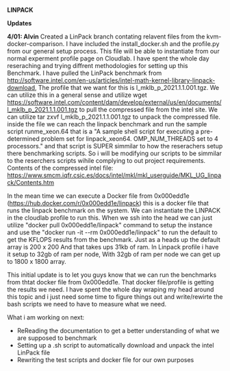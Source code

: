 **LINPACK**

**Updates**

**4/01: Alvin** 
Created a LinPack branch contating relavent files from the kvm-docker-comparison. I have included the install_docker.sh and the profile.py from our general setup process. 
This file will be able to instantiate from our normal experment profile page on Cloudlab. I have spent the whole day reseraching and trying diffrent methodologies for setting
up this Benchmark. I have pulled the LinPack benchmark from http://software.intel.com/en-us/articles/intel-math-kernel-library-linpack-download, The profile that we want for
this is l_mklb_p_2021.1.1.001.tgz. We can utilize this in a general sense and utilize
wget https://software.intel.com/content/dam/develop/external/us/en/documents/l_mklb_p_2021.1.1.001.tgz to pull the compressed file from the intel site. We can utilize 
tar zxvf l_mklb_p_2021.1.1.001.tgz to unpack the compressed file. inside the file we can reach the linpack benchmark and run the sample script runme_xeon.64 that is a 
"A sample shell script for executing a pre-determined problem set for linpack_xeon64. OMP_NUM_THREADS set to 4 processors." and that script is SUPER simmilar to how the reserachers setup there benchmarking scripts. So i will be modifying our scripts to be simmilar to the reserchers scripts wihile complying to out project requirements. 
Contents of the compressed intel file: https://www.smcm.iqfr.csic.es/docs/intel/mkl/mkl_userguide/MKL_UG_linpack/Contents.htm

In the mean time we can execute a Docker file from 0x000edd1e (https://hub.docker.com/r/0x000edd1e/linpack) this is a docker file that runs the linpack benchmark on the system. 
We can instantiate the LINPACK in the cloudlab profile to run this. When we ssh into the head we can just utilize "docker pull 0x000edd1e/linpack" command to setup the
instance and use the "docker run -it --rm 0x000edd1e/linpack" to run the default to get the KFLOPS results from the benchmark. Just as a heads up the default array is 200 x 200
And that takes ups 31kb of ram. In Linpack profile i have it setup to 32gb of ram per node, With 32gb of ram per node we can get up to 1800 x 1800 array. 

This initial update is to let you guys know that we can run the benchmarks from thtat docker file from 0x000edd1e. That docker file/profile is getting the results we need. 
I have spent the whole day wraping my head around this topic and i just need some time to figure things out and write/rewirte the bash scripts we need to have to measure
what we need. 

What i am working on next:
 - ReReading the documentation to get a better understanding of what we are supposed to benchmark
 - Setting up a .sh script to automatically download and unpack the intel LinPack file
 - Rewriting the test scripts and docker file for our own purposes 
